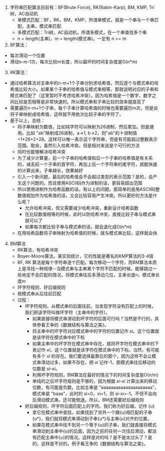 1.  字符串匹配算法目前有：BF(Brute Force), RK(Rabin-Karp), BM, KMP, Tri树，AC自动机     
    + 单模式匹配：BF，RK，BM，KMP，所谓单模式，就是一个串与一个串匹配，主串，模式串匹配              
    + 多模式匹配：Tri树，AC自动机，所谓多模式，在一个串查找多个串              
    + n = length(主串)，m = length(模式串)。一定有 n >= m     
2.  BF算法：      
  + 每次滑动一个位置      
  + 滑动n-m-1次，每次比较m长度，所以最坏的时间复杂度是O(n*m)      
3.  RK算法：      
  + 通过哈希算法对主串中的n-m+1个子串分别求哈希值，然后逐个与模式串的哈希值比较大小。如果某个子串的哈希值与模式串相等，那就说明对应的子串和模式串匹配了（这里暂时不考虑哈希冲突）。因为哈希值是一个数字，数字之间比较是否相等是非常快速的。所以模式串和子串比较的效率就提高了       
  + 需要遍历n-m+1个子串，每个子串计算哈希值的时候也需要遍历m次，但是会将子串映射成哈希值，这样就不用依次比较子串的字符了。          
  + 基于以上，总结：      
    + 将子串映射为数值，比如纯字符可以映射为26进制，然后累加。但是通用。比如 "ab"映射成26进制，a->1, b->2，则"ab"的十进制值=1*26+2=28。这样可以唯一表示这个字符串，但是有可能超过整数表示范围。取余，虽然引入哈希冲突，但是相对来说是个可行的方法            
    + 同时也能够解决哈希冲突      
    + 为了减少计算量，前一个子串的哈希值和后一个子串的哈希值是有关系的，减去前一个子串的首字符，再加上后一个字符串的尾字符，就能快速的计算出来，子串越长，效果越好      
    + 引入一个新问题，最后的哈希值会不会超过类型的表示范围？是的，会产生这个问题的。而且使用ASCII码作为进制的话，更容易超出范围        
    + 所以使用进制作为哈希函数的话，有以上的问题。那简单的是用ASCII码整数值相加作为哈希值的话，又会比较容易产生冲突。所以更好的方法是什么呢？     
      + 允许哈希冲突，但又需要减少哈希冲突，重新设计哈希函数      
      + 在比较数值相等的时候，此时以防哈希冲突，直接比较子串与模式串就可以了      
      + 如果每次都比较子串与模式串的话，就会退化成O(n*m)        
    + 在用哈希函数将子串映射为哈希值的时候，就与模式串比较，这样就会快    
4.  BM算法      
    + RK算法，有哈希冲突        
    + Boyer-Moore算法，某实验统计，它的性能是著名的KMP算法的3-4倍     
    + BF, RK 算法是每个字符串逐个匹配。每次移动一个字符，而BM算法本质上是寻找一种规律--当模式串与主串某个字符不匹配的时候，能够跳过一些肯定不会匹配的情况，将模式串往后多滑动几位，主串长度n，模式串长度m      
    + 坏字符规则、好后缀规则      
    + 按模式串从后往前匹配      
    + 过程：      
      + 坏字符规则。从模式串的后面往前，当发现字符没有匹配上的时候，我们把该字符叫做坏字符（主串中的字符）。
        + 如果直接将模式串滑动到坏字符的后面可行吗？当然是不行的，具体参看王争的《数据结构与算法之美》。 
        + 将主串中的坏字符对应模式串中的字符的位置记作 _si_。这个位置就是该字符在模式串中的下标     
        + 如果主串中的坏字符在模式串中存在，就将坏字符在模式串中的下表记作 _xi_。这个位置就是该字符在模式串中的下标。当然，有可能有多个 _xi_ 的存在。我们要选择最靠后的那个，因为这样不会让模式串滑动过多，如果不存在，把 _xi_ 记作-1，那模式串往后移动的位数是 _si-xi_。              
        + 利用坏字符规则，BM算法在最好的情况下的时间复杂度是O(n/m)      
        + 单纯的之后坏字符规则是不够的，因为根据 _si-xi_ 计算出来的移动位数，有可能是负数。比如主串是 “aaaaaaaaaaaaaaaaaaaaa”，模式串是 "baaa"，此时的 si=0，xi=1，则 si-xi=-1。不但不会向后滑动模式串。还可能倒退。所以，BM还需要好后缀规则     
      + 好后缀规则，坏字符后面匹配上的字符。我们称为好后缀。记作 {u}        
        + 拿它在模式串中查找，如果找到了另外一个跟{u}相匹配的子串{u*}，我们就将模式串滑动到子串{u*}与主串{u}对齐的位置。        
        + 如果在模式串中找不到另一个等于{u}的子串，我们就直接将模式串滑动到主串中{u}的后面，因为之前的任何一次往后滑动，都没有匹配主串中{u}的情况。这样是对的吗？是不是太过头了？是的，这样是不对的，例子看王争的《数据结构与算法之美》。                 
